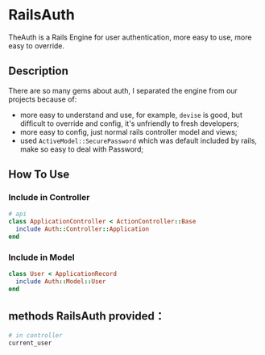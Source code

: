 # RailsAuth

TheAuth is a Rails Engine for user authentication, more easy to use, more easy to override.


## Description

There are so many gems about auth, I separated the engine from our projects because of:

- more easy to understand and use, for example, `devise` is good, but difficult to override and config, it's unfriendly to fresh developers;
- more easy to config, just normal rails controller model and views;
- used `ActiveModel::SecurePassword` which was default included by rails, make so easy to deal with Password;

## How To Use


### Include in Controller

```ruby
# api
class ApplicationController < ActionController::Base
  include Auth::Controller::Application
end
```

### Include in Model
```ruby
class User < ApplicationRecord
  include Auth::Model::User
end
```

## methods RailsAuth provided：

```ruby
# in controller
current_user
```
